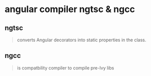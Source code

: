 # angular compiler ngtsc & ngcc

## ngtsc

> converts Angular decorators into static properties in the class.

## ngcc

> is compatbility compiler to compile pre-Ivy libs
